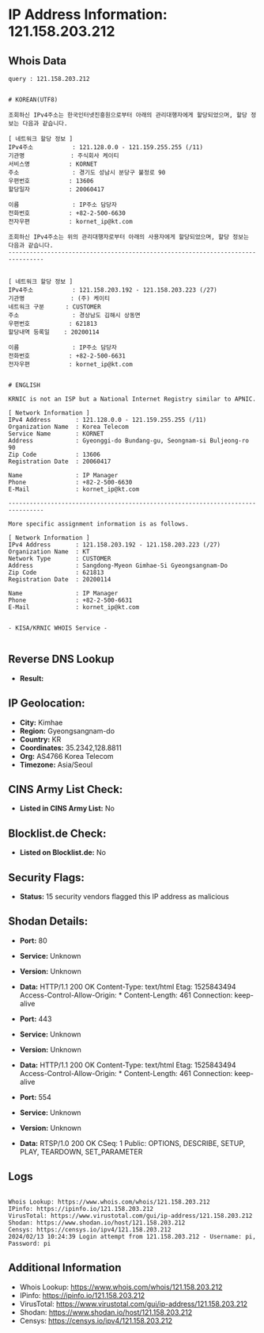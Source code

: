 # IP Address Information: 121.158.203.212

## Whois Data
```
query : 121.158.203.212


# KOREAN(UTF8)

조회하신 IPv4주소는 한국인터넷진흥원으로부터 아래의 관리대행자에게 할당되었으며, 할당 정보는 다음과 같습니다.

[ 네트워크 할당 정보 ]
IPv4주소           : 121.128.0.0 - 121.159.255.255 (/11)
기관명             : 주식회사 케이티
서비스명           : KORNET
주소               : 경기도 성남시 분당구 불정로 90
우편번호           : 13606
할당일자           : 20060417

이름               : IP주소 담당자
전화번호           : +82-2-500-6630
전자우편           : kornet_ip@kt.com

조회하신 IPv4주소는 위의 관리대행자로부터 아래의 사용자에게 할당되었으며, 할당 정보는 다음과 같습니다.
--------------------------------------------------------------------------------


[ 네트워크 할당 정보 ]
IPv4주소           : 121.158.203.192 - 121.158.203.223 (/27)
기관명             : (주) 케이티
네트워크 구분      : CUSTOMER
주소               : 경상남도 김해시 상동면
우편번호           : 621813
할당내역 등록일    : 20200114

이름               : IP주소 담당자
전화번호           : +82-2-500-6631
전자우편           : kornet_ip@kt.com


# ENGLISH

KRNIC is not an ISP but a National Internet Registry similar to APNIC.

[ Network Information ]
IPv4 Address       : 121.128.0.0 - 121.159.255.255 (/11)
Organization Name  : Korea Telecom
Service Name       : KORNET
Address            : Gyeonggi-do Bundang-gu, Seongnam-si Buljeong-ro 90
Zip Code           : 13606
Registration Date  : 20060417

Name               : IP Manager
Phone              : +82-2-500-6630
E-Mail             : kornet_ip@kt.com

--------------------------------------------------------------------------------

More specific assignment information is as follows.

[ Network Information ]
IPv4 Address       : 121.158.203.192 - 121.158.203.223 (/27)
Organization Name  : KT
Network Type       : CUSTOMER
Address            : Sangdong-Myeon Gimhae-Si Gyeongsangnam-Do
Zip Code           : 621813
Registration Date  : 20200114

Name               : IP Manager
Phone              : +82-2-500-6631
E-Mail             : kornet_ip@kt.com


- KISA/KRNIC WHOIS Service -


```
## Reverse DNS Lookup
- **Result:** 

## IP Geolocation:
- **City:** Kimhae
- **Region:** Gyeongsangnam-do
- **Country:** KR
- **Coordinates:** 35.2342,128.8811
- **Org:** AS4766 Korea Telecom
- **Timezone:** Asia/Seoul

## CINS Army List Check:
- **Listed in CINS Army List:** 
No

## Blocklist.de Check:
- **Listed on Blocklist.de:** 
No

## Security Flags:
- **Status:** 15 security vendors flagged this IP address as malicious

## Shodan Details:
- **Port:** 80
- **Service:** Unknown
- **Version:** Unknown
- **Data:** HTTP/1.1 200 OK
Content-Type: text/html
Etag: 1525843494
Access-Control-Allow-Origin: *
Content-Length: 461
Connection: keep-alive



- **Port:** 443
- **Service:** Unknown
- **Version:** Unknown
- **Data:** HTTP/1.1 200 OK
Content-Type: text/html
Etag: 1525843494
Access-Control-Allow-Origin: *
Content-Length: 461
Connection: keep-alive



- **Port:** 554
- **Service:** Unknown
- **Version:** Unknown
- **Data:** RTSP/1.0 200 OK
CSeq: 1
Public: OPTIONS, DESCRIBE, SETUP, PLAY, TEARDOWN, SET_PARAMETER



## Logs
```

Whois Lookup: https://www.whois.com/whois/121.158.203.212
IPinfo: https://ipinfo.io/121.158.203.212
VirusTotal: https://www.virustotal.com/gui/ip-address/121.158.203.212
Shodan: https://www.shodan.io/host/121.158.203.212
Censys: https://censys.io/ipv4/121.158.203.212
2024/02/13 10:24:39 Login attempt from 121.158.203.212 - Username: pi, Password: pi

```
## Additional Information
- Whois Lookup: https://www.whois.com/whois/121.158.203.212
- IPinfo: https://ipinfo.io/121.158.203.212
- VirusTotal: https://www.virustotal.com/gui/ip-address/121.158.203.212
- Shodan: https://www.shodan.io/host/121.158.203.212
- Censys: https://censys.io/ipv4/121.158.203.212

